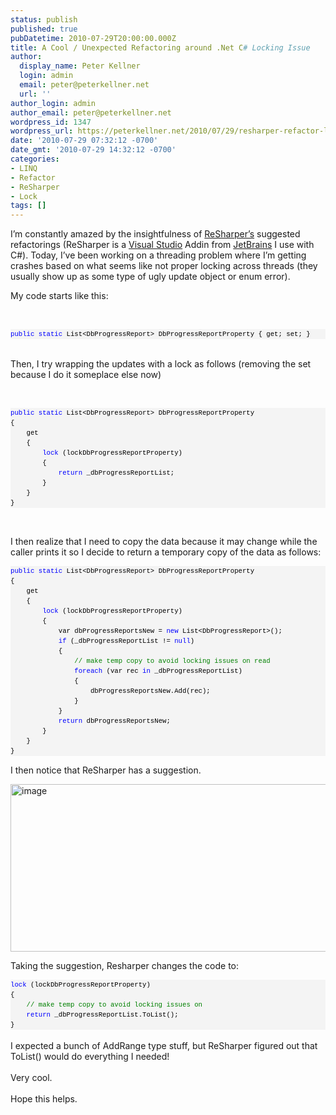 ```yaml
---
status: publish
published: true
pubDatetime: 2010-07-29T20:00:00.000Z
title: A Cool / Unexpected Refactoring around .Net C# Locking Issue
author:
  display_name: Peter Kellner
  login: admin
  email: peter@peterkellner.net
  url: ''
author_login: admin
author_email: peter@peterkellner.net
wordpress_id: 1347
wordpress_url: https://peterkellner.net/2010/07/29/resharper-refactor-locking-linq/
date: '2010-07-29 07:32:12 -0700'
date_gmt: '2010-07-29 14:32:12 -0700'
categories:
- LINQ
- Refactor
- ReSharper
- Lock
tags: []
---
```

<p>I’m constantly amazed by the insightfulness of <a href="http://www.jetbrains.com/resharper/index.html">ReSharper’s</a> suggested refactorings (ReSharper is a <a href="http://www.microsoft.com/visualstudio/en-us/visual-studio-2010-launch?WT.mc_id=SEARCH&amp;WT.srch=1">Visual Studio</a> Addin from <a href="http://www.jetbrains.com/index.html">JetBrains</a> I use with C#). Today, I’ve been working on a threading problem where I’m getting crashes based on what seems like not proper locking across threads (they usually show up as some type of ugly update object or enum error).</p>
<p>My code starts like this:</p>
<p>&#160;</p>
<div>
<pre style="border-bottom-style: none; text-align: left; padding-bottom: 0px; line-height: 12pt; border-right-style: none; background-color: #f4f4f4; margin: 0em; padding-left: 0px; width: 100%; padding-right: 0px; font-family: &#39;Courier New&#39;, courier, monospace; direction: ltr; border-top-style: none; color: black; font-size: 8pt; border-left-style: none; overflow: visible; padding-top: 0px" id="codeSnippet"><span style="color: #0000ff">public</span> <span style="color: #0000ff">static</span> List&lt;DbProgressReport&gt; DbProgressReportProperty { get; set; }</pre>
</div>
<div>&#160;</div>
<p><!--more--></p>
<div>
  </div>
<p>Then, I try wrapping the updates with a lock as follows (removing the set because I do it someplace else now)</p>
<p>&#160;</p>
<div id="codeSnippetWrapper">
<pre style="border-bottom-style: none; text-align: left; padding-bottom: 0px; line-height: 12pt; border-right-style: none; background-color: #f4f4f4; margin: 0em; padding-left: 0px; width: 100%; padding-right: 0px; font-family: &#39;Courier New&#39;, courier, monospace; direction: ltr; border-top-style: none; color: black; font-size: 8pt; border-left-style: none; overflow: visible; padding-top: 0px" id="codeSnippet"><span style="color: #0000ff">public</span> <span style="color: #0000ff">static</span> List&lt;DbProgressReport&gt; DbProgressReportProperty<br />{<br />    get<br />    {<br />        <span style="color: #0000ff">lock</span> (lockDbProgressReportProperty)<br />        {<br />            <span style="color: #0000ff">return</span> _dbProgressReportList;<br />        }<br />    }<br />}</pre>
<p></div>
<p>&#160;</p>
<p>I then realize that I need to copy the data because it may change while the caller prints it so I decide to return a temporary copy of the data as follows:</p>
<div id="codeSnippetWrapper">
<pre style="border-bottom-style: none; text-align: left; padding-bottom: 0px; line-height: 12pt; border-right-style: none; background-color: #f4f4f4; margin: 0em; padding-left: 0px; width: 100%; padding-right: 0px; font-family: &#39;Courier New&#39;, courier, monospace; direction: ltr; border-top-style: none; color: black; font-size: 8pt; border-left-style: none; overflow: visible; padding-top: 0px" id="codeSnippet"><span style="color: #0000ff">public</span> <span style="color: #0000ff">static</span> List&lt;DbProgressReport&gt; DbProgressReportProperty<br />{<br />    get<br />    {<br />        <span style="color: #0000ff">lock</span> (lockDbProgressReportProperty)<br />        {<br />            var dbProgressReportsNew = <span style="color: #0000ff">new</span> List&lt;DbProgressReport&gt;();<br />            <span style="color: #0000ff">if</span> (_dbProgressReportList != <span style="color: #0000ff">null</span>)<br />            {<br />                <span style="color: #008000">// make temp copy to avoid locking issues on read</span><br />                <span style="color: #0000ff">foreach</span> (var rec <span style="color: #0000ff">in</span> _dbProgressReportList)<br />                {<br />                    dbProgressReportsNew.Add(rec);<br />                }<br />            }<br />            <span style="color: #0000ff">return</span> dbProgressReportsNew;<br />        }<br />    }<br />}</pre>
<p></div>
<p>I then notice that ReSharper has a suggestion.</p>
<p><a href="/FilesForWebDownload/ACoolUnexpectedRefactor.NetCLockingIssue_69E6/image.png"><img style="border-right-width: 0px; display: inline; border-top-width: 0px; border-bottom-width: 0px; border-left-width: 0px" title="image" border="0" alt="image" src="/FilesForWebDownload/ACoolUnexpectedRefactor.NetCLockingIssue_69E6/image_thumb.png" width="512" height="268" /></a> </p></p>
<p>Taking the suggestion, Resharper changes the code to:</p>
<div>
<pre style="border-bottom-style: none; text-align: left; padding-bottom: 0px; line-height: 12pt; border-right-style: none; background-color: #f4f4f4; margin: 0em; padding-left: 0px; width: 100%; padding-right: 0px; font-family: &#39;Courier New&#39;, courier, monospace; direction: ltr; border-top-style: none; color: black; font-size: 8pt; border-left-style: none; overflow: visible; padding-top: 0px" id="codeSnippet"><span style="color: #0000ff">lock</span> (lockDbProgressReportProperty)<br />{<br />    <span style="color: #008000">// make temp copy to avoid locking issues on </span><br />    <span style="color: #0000ff">return</span> _dbProgressReportList.ToList();<br />}</pre>
</div>
<div>&#160;</div>
<div>I expected a bunch of AddRange type stuff, but ReSharper figured out that ToList() would do everything I needed!</div>
<div>&#160;</div>
<div>Very cool.</div>
<div>&#160;</div>
<div>Hope this helps.</div>
<div>
  </div>
